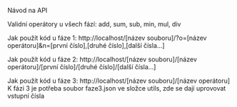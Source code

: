 Návod na API

Validní operátory u všech fází:
add, sum, sub, min, mul, div

Jak použít kód u fáze 1: 
http://localhost/[název souboru]/?o=[název operátoru]&n=[první číslo],[druhé číslo],[další čísla...]

Jak použít kód u fáze 2: 
http://localhost/[název souboru]/[název operátoru]/[první číslo]/[druhé číslo]/[další čísla...]

Jak použít kód u fáze 3: 
http://localhost/[název souboru]/[název operátoru]
K fázi 3 je potřeba soubor faze3.json ve složce utils, zde se dají uprovovat vstupní čísla

